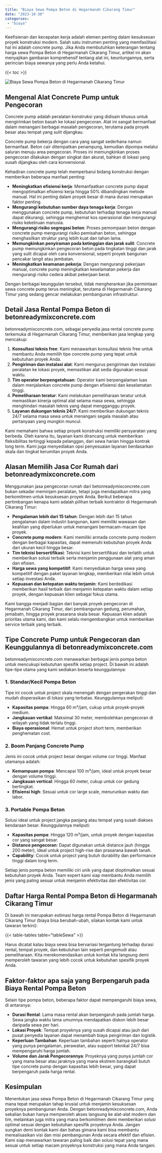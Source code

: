 ```yaml
---
title: "Biaya Sewa Pompa Beton di Hegarmanah Cikarang Timur"
date: "2023-10-30"
categories: 
 - "biaya"
---
```


Keefisienan dan kecepatan kerja adalah elemen penting dalam kesuksesan proyek konstruksi modern. Salah satu instrumen penting yang memfasilitasi hal ini adalah concrete pump. Jika Anda membutuhkan keterangan tentang harga sewa Pompa Beton di Hegarmanah Cikarang Timur, artikel ini akan menyajikan gambaran komprehensif tentang alat ini, keuntungannya, serta perincian biaya sewanya yang perlu Anda ketahui.

{{< toc >}}

![Biaya Sewa Pompa Beton di Hegarmanah Cikarang Timur](https://betoncor8.github.io/pump/concrete-pump%20(24).png)

## Mengenal Alat Concrete Pump untuk Pengecoran

Concrete pump adalah peralatan konstruksi yang didisain khusus untuk mengirimkan beton basah ke lokasi pengecoran. Alat ini sangat bermanfaat dalam menangani berbagai masalah pengecoran, terutama pada proyek besar atau tempat yang sulit dijangkau.

Concrete pump bekerja dengan cara yang sangat sederhana namun bermanfaat. Beton cair ditempatkan penampung, kemudian dipompa melalui saluran menuju area pengecoran. Proses ini memungkinkan proses pengecoran dilakukan dengan singkat dan akurat, bahkan di lokasi yang susah dijangkau oleh cara konvensional.

Kehadiran concrete pump telah memperbarui bidang konstruksi dengan memberikan beberapa manfaat penting:

- **Meningkatkan efisiensi kerja**: Memanfaatkan concrete pump dapat mengoptimalkan efisiensi kerja hingga 50% dibandingkan metode manual. Hal ini penting dalam proyek besar di mana durasi merupakan faktor penting.
- **Mengurangi kebutuhan sumber daya tenaga kerja**: Dengan menggunakan concrete pump, kebutuhan terhadap tenaga kerja manual dapat dikurangi, sehingga menghemat kos operasional dan mengurangi risiko kekeliruan manusia.
- **Mengurangi risiko segregasi beton**: Proses pemompaan beton dengan concrete pump mengurangi risiko pemisahan beton, sehingga menghasilkan struktur yang lebih kuat dan tahan lama.
- **Memungkinkan penyiraman pada ketinggian dan jarak sulit**: Concrete pump memungkinkan pengecoran beton pada tingkatan tinggi dan jarak yang sulit dicapai oleh cara konvensional, seperti proyek bangunan pencakar langit atau jembatan.
- **Meningkatkan keamanan pekerja**: Dengan mengurangi pekerjaan manual, concrete pump meningkatkan keselamatan pekerja dan mengurangi risiko cedera akibat pekerjaan berat.

Dengan berbagai keunggulan tersebut, tidak mengherankan jika permintaan sewa concrete pump terus meningkat, terutama di Hegarmanah Cikarang Timur yang sedang gencar melakukan pembangunan infrastruktur.

## Detail Jasa Rental Pompa Beton di betonreadymixconcrete.com

betonreadymixconcrete.com, sebagai penyedia jasa rental concrete pump terkemuka di Hegarmanah Cikarang Timur, memberikan jasa lengkap yang mencakup:

1. **Konsultasi teknis free**: Kami menawarkan konsultasi teknis free untuk membantu Anda memilih tipe concrete pump yang tepat untuk kebutuhan proyek Anda.
2. **Pengiriman dan instalasi alat**: Kami mengurus pengiriman dan instalasi peralatan ke lokasi proyek, memastikan alat sedia digunakan sesuai waktu.
3. **Tim operator berpengetahuan**: Operator kami berpengalaman luas dalam menjalankan concrete pump dengan efisiensi dan keselamatan tinggi.
4. **Pemeliharaan teratur**: Kami melakukan pemeliharaan teratur untuk memastikan kinerja optimal alat selama masa sewa, sehingga menghindari masalah teknis yang dapat mengganggu proyek.
5. **Layanan dukungan teknis 24/7**: Kami memberikan dukungan teknis 24/7 selama masa sewa untuk menangani segala masalah atau pertanyaan yang mungkin muncul.

Kami memahami bahwa setiap proyek konstruksi memiliki persyaratan yang berbeda. Oleh karena itu, layanan kami dirancang untuk memberikan fleksibilitas tertinggi kepada pelanggan, dari sewa harian hingga kontrak long term. Kami juga menyediakan opsi penyesuaian layanan berdasarkan skala dan tingkat kerumitan proyek Anda.

## Alasan Memilih Jasa Cor Rumah dari betonreadymixconcrete.com

Menggunakan jasa pengecoran rumah dari betonreadymixconcrete.com bukan sekadar meminjam peralatan, tetapi juga mendapatkan mitra yang berkomitmen untuk kesuksesan proyek Anda. Berikut beberapa pertimbangan kenapa kami adalah pilihan terbaik kontraktor di Hegarmanah Cikarang Timur:

- **Pengalaman lebih dari 15 tahun**: Dengan lebih dari 15 tahun pengalaman dalam industri bangunan, kami memiliki wawasan dan keahlian yang diperlukan untuk menangani bermacam-macam tipe proyek.
- **Concrete pump modern**: Kami memiliki armada concrete pump modern dengan berbagai kapasitas, dapat memenuhi kebutuhan proyek Anda dari ukuran kecil hingga besar.
- **Tim teknisi bersertifikasi**: Teknisi kami bersertifikasi dan terlatih untuk memberikan solusi terbaik serta menjamin penggunaan alat yang aman dan efisien.
- **Harga sewa yang kompetitif**: Kami menyediakan harga sewa yang kompetitif dengan paket layanan lengkap, memberikan nilai lebih untuk setiap investasi Anda.
- **Kepuasan dan ketepatan waktu terjamin**: Kami berdedikasi memberikan hasil terbaik dan menjamin ketepatan waktu dalam setiap proyek, dengan kepuasan klien sebagai fokus utama.

Kami bangga menjadi bagian dari banyak proyek pengecoran di Hegarmanah Cikarang Timur, dari pembangunan gedung, perumahan, jemabatn, hingga proyek prasarana skala besar. Kepuasan klien adalah prioritas utama kami, dan kami selalu mengembangkan untuk memberikan service terbaik yang terbaik.

## Tipe Concrete Pump untuk Pengecoran dan Keunggulannya di betonreadymixconcrete.com

betonreadymixconcrete.com menawarkan berbagai jenis pompa beton untuk mencukupi kebutuhan spesifik setiap project. Di bawah ini adalah tipe-tipe utama yang kami sediakan beserta keunggulannya:

### 1\. Standar/Kecil Pompa Beton

Tipe ini cocok untuk project skala menengah dengan pergerakan tinggi dan mudah dioperasikan di lokasi yang terbatas. Keunggulannya meliputi:

- **Kapasitas pompa**: Hingga 60 m³/jam, cukup untuk proyek-proyek medium.
- **Jangkauan vertikal**: Maksimal 30 meter, membolehkan pengecoran di wilayah yang tidak terlalu tinggi.
- **Biaya operasional**: Hemat untuk project short term, memberikan penghematan cost.

### 2\. Boom Panjang Concrete Pump

Jenis ini cocok untuk project besar dengan volume cor tinggi. Manfaat utamanya adalah:

- **Kemampuan pompa**: Mencapai 100 m³/jam, ideal untuk proyek besar dengan volume tinggi.
- **Jangkauan vertical**: Hingga 60 meter, cukup untuk cor gedung bertingkat.
- **Efisiensi high**: Sesuai untuk cor large scale, menurunkan waktu dan labor.

### 3\. Portable Pompa Beton

Solusi ideal untuk project jangka panjang atau tempat yang susah diakses kendaraan besar. Keunggulannya meliputi:

- **Kapasitas pompa**: Hingga 120 m³/jam, untuk proyek dengan kapasitas cor yang sangat besar.
- **Distance pengecoran**: Dapat digunakan untuk distance jauh (hingga 200 meter), ideal untuk project high-rise dan prasarana bawah tanah.
- **Capability**: Cocok untuk project yang butuh durability dan performance tinggi dalam long term.

Setiap jenis pompa beton memiliki ciri unik yang dapat dioptimalkan sesuai kebutuhan proyek Anda. Team expert kami siap membantu Anda memilih jenis yang paling sesuai untuk menjamin efektivitas dan efektivitas cor.

## Daftar Harga Rental Pompa Beton di Hegarmanah Cikarang Timur

Di bawah ini merupakan estimasi harga rental Pompa Beton di Hegarmanah Cikarang Timur (biaya bisa berubah-ubah, silakan kontak kami untuk tawaran terkini):

{{< table-tables table="tableSewa" >}}

Harus dicatat kalau biaya sewa bisa bervariasi tergantung terhadap durasi rental, tempat proyek, dan kebutuhan lain seperti pengemudi atau pemeliharaan. Kita merekomendasikan untuk kontak kita langsung demi memperoleh tawaran yang lebih cocok untuk kebutuhan spesifik proyek Anda.

## Faktor-faktor apa saja yang Berpengaruh pada Biaya Rental Pompa Beton

Selain tipe pompa beton, beberapa faktor dapat mempengaruhi biaya sewa, di antaranya:

- **Durasi Rental**: Lama masa rental akan berpengaruh pada jumlah harga. Sewa jangka waktu lama umumnya mendapatkan diskon lebih besar daripada sewa per hari.
- **Lokasi Proyek**: Tempat proyeknya yang susah dicapai atau jauh dari pusat penyedia layanan dapat menambah biaya pengiriman dan logistik.
- **Keperluan Tambahan**: Keperluan tambahan seperti halnya operator yang punya pengalaman, perawatan, atau support teknikal 24/7 bisa mempengaruhi harga jumlah.
- **Volume dan Jarak Pengecorannya**: Proyeknya yang punya jumlah cor yang mana besar atau jaraknya yang mana ekstrem barangkali butuh tipe concrete pump dengan kapasitas lebih besar, yang dapat berpengaruh pada harga rental.

## Kesimpulan

Menentukan jasa sewa Pompa Beton di Hegarmanah Cikarang Timur yang mana tepat merupakan tahap krusial untuk menjamin kesuksesan proyeknya pembangunan Anda. Dengan betonreadymixconcrete.com, Anda sekalian bukan hanya memperoleh akses langsung ke alat-alat modern dan tim, melainkan juga mitra yang mana berkomitmen demi memberikan solusi optimal sesuai dengan kebutuhan spesifik proyeknya Anda. Jangan sungkan demi kontak kami dan bahas gimana kami bisa membantu merealisasikan visi dan misi pembangunan Anda secara efektif dan efisien. Kami siap menawarkan tawaran paling baik dan solusi tepat yang mana sesuai untuk setiap macam proyeknya konstruksi yang mana Anda tangani.
